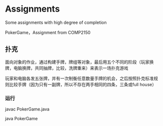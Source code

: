 # Assignments
Some assignments with high degree of completion

PokerGame，Assignment from COMP2150

## 扑克

面向对象的作业，通过构建手牌，牌组等对象，最后用五个不同的阶段（玩家换牌，电脑换牌，共同抽牌，比较，洗牌重来）来表示一场扑克游戏

玩家和电脑各发五张牌，并有一次制衡任意数量手牌的机会，之后按照扑克标准规则比较手牌（因为只有一副牌，所以不存在两手相同的四条，三条或full house）

### 运行

javac PokerGame.java

java PokerGame
